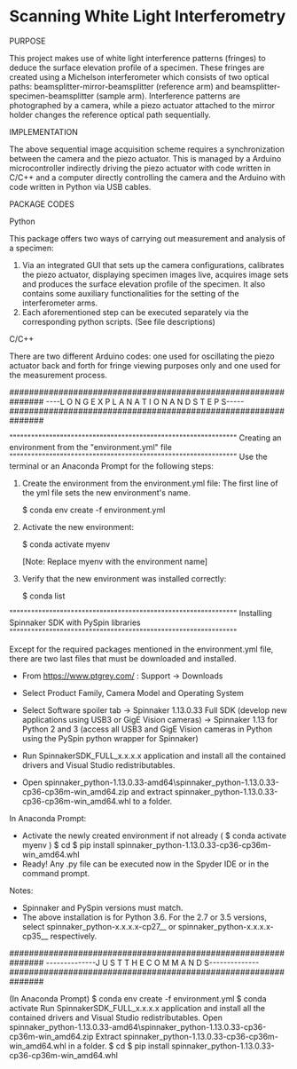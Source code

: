 # Scanning White Light Interferometry

PURPOSE

This project makes use of white light interference patterns (fringes) to deduce the surface elevation profile of a specimen. These fringes are created using a Michelson interferometer which consists of two optical paths: beamsplitter-mirror-beamsplitter (reference arm) and beamsplitter-specimen-beamsplitter (sample arm). Interference patterns are photographed by a camera, while a piezo actuator attached to the mirror holder changes the reference optical path sequentially.

IMPLEMENTATION

The above sequential image acquisition scheme requires a synchronization between the camera and the piezo actuator. This is managed by a Arduino microcontroller indirectly driving the piezo actuator with code written in C/C++ and a computer directly controlling the camera and the Arduino with code written in Python via USB cables.

PACKAGE CODES

Python

This package offers two ways of carrying out measurement and analysis of a specimen:
  1) Via an integrated GUI that sets up the camera configurations, calibrates the piezo actuator, displaying specimen images live, acquires image sets and produces the surface elevation profile of the specimen. It also contains some auxiliary functionalities for the setting of the interferometer arms.
  2) Each aforementioned step can be executed separately via the corresponding python scripts. (See file descriptions)
  
  C/C++
  
  There are two different Arduino codes: one used for oscillating the piezo actuator back and forth for fringe viewing purposes only and one used for the measurement process.

###############################################################
----L O N G    E X P L A N A T I O N    A N D    S T E P S-----
###############################################################


"""""""""""""""""""""""""""""""""""""""""""""""""""""""""""""""
Creating an environment from the "environment.yml" file
"""""""""""""""""""""""""""""""""""""""""""""""""""""""""""""""
Use the terminal or an Anaconda Prompt for the following steps:

1.	Create the environment from the environment.yml file:
	The first line of the yml file sets the new environment's name.

	$ conda env create -f environment.yml

2. 	Activate the new environment:
		
	$ conda activate myenv

	[Note: Replace myenv with the environment name]

3.	Verify that the new environment was installed correctly:

	$ conda list

"""""""""""""""""""""""""""""""""""""""""""""""""""""""""""""""
­­­Installing Spinnaker SDK with PySpin libraries
"""""""""""""""""""""""""""""""""""""""""""""""""""""""""""""""

Except for the required packages mentioned in the environment.yml file, there are two last files that must be downloaded and installed.

- From https://www.ptgrey.com/ : Support -> Downloads
- Select Product Family, Camera Model and Operating System
- Select Software spoiler tab -> Spinnaker 1.13.0.33 Full SDK
(develop new applications using USB3 or GigE Vision cameras)
                                              -> Spinnaker 1.13 for Python 2 and 3
(access all USB3 and GigE Vision cameras in Python using the PySpin python wrapper for Spinnaker)

- Run SpinnakerSDK_FULL_x.x.x.x application and install all the contained drivers and Visual Studio redistributables.
- Open spinnaker_python-1.13.0.33-amd64\spinnaker_python-1.13.0.33-cp36-cp36m-win_amd64.zip and extract spinnaker_python-1.13.0.33-cp36-cp36m-win_amd64.whl to a folder.

In Anaconda Prompt:
- Activate the newly created environment if not already ( $ conda activate myenv )
  $ cd <full path to the folder containing the wheel file>
  $ pip install spinnaker_python-1.13.0.33-cp36-cp36m-win_amd64.whl
- Ready! Any .py file can be executed now in the Spyder IDE or in the command prompt.


Notes:
- Spinnaker and PySpin versions must match.
- The above installation is for Python 3.6. For the 2.7 or 3.5 versions, select spinnaker_python-x.x.x.x-cp27__ or spinnaker_python-x.x.x.x-cp35__ respectively.








###############################################################
--------------J U S T    T H E    C O M M A N D S--------------
###############################################################

(In Anaconda Prompt)
$ conda env create -f environment.yml
$ conda activate <myenv>
Run SpinnakerSDK_FULL_x.x.x.x application and install all the contained drivers and Visual Studio redistributables.
Open spinnaker_python-1.13.0.33-amd64\spinnaker_python-1.13.0.33-cp36-cp36m-win_amd64.zip
Extract spinnaker_python-1.13.0.33-cp36-cp36m-win_amd64.whl in a folder.
$ cd <full path to the folder containing the wheel file>
$ pip install spinnaker_python-1.13.0.33-cp36-cp36m-win_amd64.whl
